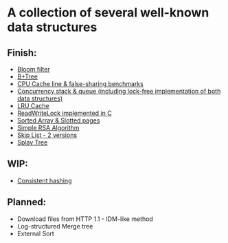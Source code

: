 # A collection of several well-known data structures

## Finish:
- [Bloom filter](bloom/README.md)
- [B+Tree](tree/btree/README.md)
- [CPU Cache line & false-sharing benchmarks](cpu/README.md)
- [Concurrency stack & queue (including lock-free implementation of both data structures)](concurrency/README.md)
- [LRU Cache](https://leetcode.com/problems/lru-cache/)
- [ReadWriteLock implemented in C](rwlock/README.md)
- [Sorted Array & Slotted pages](blockds/README.md)
- [Simple RSA Algorithm](rsa/rsa.go)
- [Skip List - 2 versions](skiplist/README.md)
- [Splay Tree](tree/splaytree/README.md)

## WIP:
- [Consistent hashing](hashing/README.md)

## Planned:
- Download files from HTTP 1.1 - IDM-like method
- Log-structured Merge tree
- External Sort
